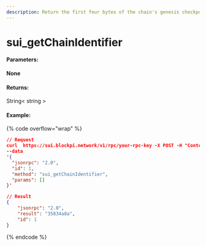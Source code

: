 ```yaml
---
description: Return the first four bytes of the chain's genesis checkpoint digest.
---
```


# sui\_getChainIdentifier

#### **Parameters:**

**None**

#### **Returns:**

String< string >

#### Example:

{% code overflow="wrap" %}
```json
// Request
curl  https://sui.blockpi.network/v1/rpc/your-rpc-key -X POST -H "Content-Type: application/json" 
--data 
'{
  "jsonrpc": "2.0",
  "id": 1,
  "method": "sui_getChainIdentifier",
  "params": []
}'

// Result
{
    "jsonrpc": "2.0",
    "result": "35834a8a",
    "id": 1
}
```
{% endcode %}
